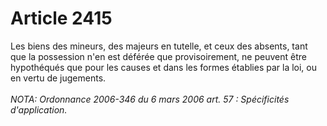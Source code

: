 # Article 2415

Les biens des mineurs, des majeurs en tutelle, et ceux des absents, tant que la possession n'en est déférée que provisoirement, ne peuvent être hypothéqués que pour les causes et dans les formes établies par la loi, ou en vertu de jugements.<br/><br/><i>NOTA:  Ordonnance 2006-346 du 6 mars 2006 art. 57 : Spécificités d'application.</i>